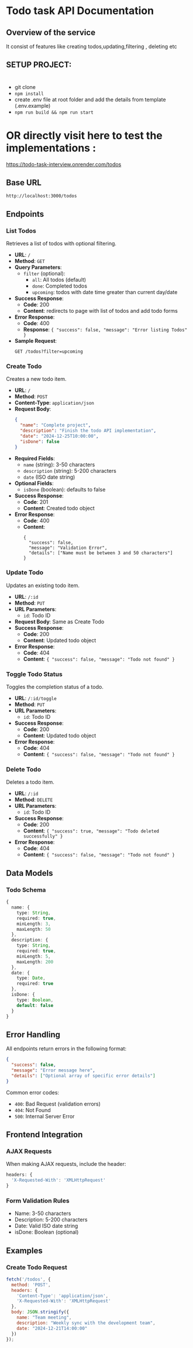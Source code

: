 # Todo task API Documentation

## Overview of the service
It consist of features like creating todos,updating,filtering , deleting etc

## SETUP PROJECT: 
#
- git clone 
- `npm install`
- create .env file at root folder and add the details from template (.env.example)
- `npm run build && npm run start`

# OR directly visit here to test the implementations : 
https://todo-task-interview.onrender.com/todos

## Base URL
```
http://localhost:3000/todos
```

## Endpoints

### List Todos
Retrieves a list of todos with optional filtering.

- **URL**: `/`
- **Method**: `GET`
- **Query Parameters**:
  - `filter` (optional): 
    - `all`: All todos (default)
    - `done`: Completed todos
    - `upcoming`: todos with date time greater than current day/date
- **Success Response**:
  - **Code**: 200
  - **Content**: redirects to page with list of todos and add todo forms
- **Error Response**:
  - **Code**: 400
  - **Response**: `{ "success": false, "message": "Error listing Todos" }`
- **Sample Request**:
  ```
  GET /todos?filter=upcoming
  ```

### Create Todo
Creates a new todo item.

- **URL**: `/`
- **Method**: `POST`
- **Content-Type**: `application/json`
- **Request Body**:
  ```json
  {
    "name": "Complete project",
    "description": "Finish the todo API implementation",
    "date": "2024-12-25T10:00:00",
    "isDone": false
  }
  ```
- **Required Fields**:
  - `name` (string): 3-50 characters
  - `description` (string): 5-200 characters
  - `date` (ISO date string)
- **Optional Fields**:
  - `isDone` (boolean): defaults to false
- **Success Response**:
  - **Code**: 201
  - **Content**: Created todo object
- **Error Response**:
  - **Code**: 400
  - **Content**: 
    ```jsn
    {
      "success": false,
      "message": "Validation Error",
      "details": ["Name must be between 3 and 50 characters"]
    }
    ```

### Update Todo
Updates an existing todo item.

- **URL**: `/:id`
- **Method**: `PUT`
- **URL Parameters**: 
  - `id`: Todo ID
- **Request Body**: Same as Create Todo
- **Success Response**:
  - **Code**: 200
  - **Content**: Updated todo object
- **Error Response**:
  - **Code**: 404
  - **Content**: `{ "success": false, "message": "Todo not found" }`

### Toggle Todo Status
Toggles the completion status of a todo.

- **URL**: `/:id/toggle`
- **Method**: `PUT`
- **URL Parameters**:
  - `id`: Todo ID
- **Success Response**:
  - **Code**: 200
  - **Content**: Updated todo object
- **Error Response**:
  - **Code**: 404
  - **Content**: `{ "success": false, "message": "Todo not found" }`

### Delete Todo
Deletes a todo item.

- **URL**: `/:id`
- **Method**: `DELETE`
- **URL Parameters**:
  - `id`: Todo ID
- **Success Response**:
  - **Code**: 200
  - **Content**: `{ "success": true, "message": "Todo deleted successfully" }`
- **Error Response**:
  - **Code**: 404
  - **Content**: `{ "success": false, "message": "Todo not found" }`

## Data Models

### Todo Schema
```typescript
{
  name: {
    type: String,
    required: true,
    minLength: 3,
    maxLength: 50
  },
  description: {
    type: String,
    required: true,
    minLength: 5,
    maxLength: 200
  },
  date: {
    type: Date,
    required: true
  },
  isDone: {
    type: Boolean,
    default: false
  }
}
```

## Error Handling

All endpoints return errors in the following format:
```json
{
  "success": false,
  "message": "Error message here",
  "details": ["Optional array of specific error details"]
}
```

Common error codes:
- `400`: Bad Request (validation errors)
- `404`: Not Found
- `500`: Internal Server Error

## Frontend Integration

### AJAX Requests
When making AJAX requests, include the header:
```javascript
headers: {
  'X-Requested-With': 'XMLHttpRequest'
}
```

### Form Validation Rules
- Name: 3-50 characters
- Description: 5-200 characters
- Date: Valid ISO date string
- isDone: Boolean (optional)

## Examples

### Create Todo Request
```javascript
fetch('/todos', {
  method: 'POST',
  headers: {
    'Content-Type': 'application/json',
    'X-Requested-With': 'XMLHttpRequest'
  },
  body: JSON.stringify({
    name: "Team meeting",
    description: "Weekly sync with the development team",
    date: "2024-12-21T14:00:00"
  })
});
```

